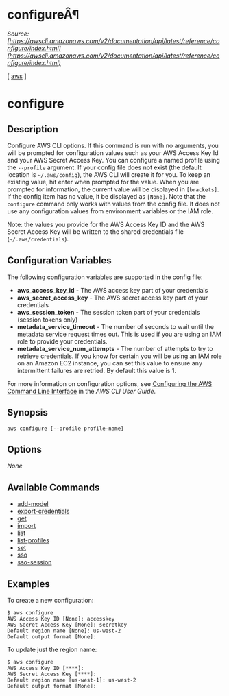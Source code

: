 # configureÂ¶

*Source: [https://awscli.amazonaws.com/v2/documentation/api/latest/reference/configure/index.html](https://awscli.amazonaws.com/v2/documentation/api/latest/reference/configure/index.html)*

[ [aws](https://awscli.amazonaws.com/v2/documentation/api/latest/reference/index.html#cli-aws) ]

# configure

## Description

Configure AWS CLI options. If this command is run with no
arguments, you will be prompted for configuration values such as your AWS
Access Key Id and your AWS Secret Access Key.  You can configure a named
profile using the `--profile` argument.  If your config file does not exist
(the default location is `~/.aws/config`), the AWS CLI will create it
for you.  To keep an existing value, hit enter when prompted for the value.
When you are prompted for information, the current value will be displayed in
`[brackets]`.  If the config item has no value, it be displayed as
`[None]`.  Note that the `configure` command only works with values from the
config file.  It does not use any configuration values from environment
variables or the IAM role.

Note: the values you provide for the AWS Access Key ID and the AWS Secret
Access Key will be written to the shared credentials file
(`~/.aws/credentials`).

## Configuration Variables

The following configuration variables are supported in the config file:

- **aws_access_key_id** - The AWS access key part of your credentials
- **aws_secret_access_key** - The AWS secret access key part of your credentials
- **aws_session_token** - The session token part of your credentials (session tokens only)
- **metadata_service_timeout** - The number of seconds to wait until the metadata service
request times out.  This is used if you are using an IAM role to provide
your credentials.
- **metadata_service_num_attempts** - The number of attempts to try to retrieve
credentials.  If you know for certain you will be using an IAM role on an
Amazon EC2 instance, you can set this value to ensure any intermittent
failures are retried.  By default this value is 1.

For more information on configuration options, see [Configuring the AWS Command Line Interface](http://docs.aws.amazon.com/cli/latest/userguide/cli-chap-getting-started.html) in the *AWS CLI User Guide*.

## Synopsis

```
aws configure [--profile profile-name]
```

## Options

*None*

## Available Commands

- [add-model](https://awscli.amazonaws.com/v2/documentation/api/latest/reference/configure/add-model.html)
- [export-credentials](https://awscli.amazonaws.com/v2/documentation/api/latest/reference/configure/export-credentials.html)
- [get](https://awscli.amazonaws.com/v2/documentation/api/latest/reference/configure/get.html)
- [import](https://awscli.amazonaws.com/v2/documentation/api/latest/reference/configure/import.html)
- [list](https://awscli.amazonaws.com/v2/documentation/api/latest/reference/configure/list.html)
- [list-profiles](https://awscli.amazonaws.com/v2/documentation/api/latest/reference/configure/list-profiles.html)
- [set](https://awscli.amazonaws.com/v2/documentation/api/latest/reference/configure/set.html)
- [sso](https://awscli.amazonaws.com/v2/documentation/api/latest/reference/configure/sso.html)
- [sso-session](https://awscli.amazonaws.com/v2/documentation/api/latest/reference/configure/sso-session.html)

## Examples

To create a new configuration:

```
$ aws configure
AWS Access Key ID [None]: accesskey
AWS Secret Access Key [None]: secretkey
Default region name [None]: us-west-2
Default output format [None]:
```

To update just the region name:

```
$ aws configure
AWS Access Key ID [****]:
AWS Secret Access Key [****]:
Default region name [us-west-1]: us-west-2
Default output format [None]:
```